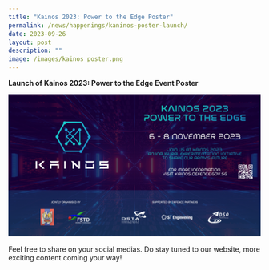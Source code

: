 ```yaml
---
title: "Kainos 2023: Power to the Edge Poster"
permalink: /news/happenings/kaninos-poster-launch/
date: 2023-09-26
layout: post
description: ""
image: /images/kainos poster.png
---
```

**Launch of Kainos 2023: Power to the Edge Event Poster** 

![](/images/kainos-poster.png)

Feel free to share on your social medias. Do stay tuned to our website, more exciting content coming your way!